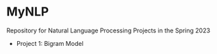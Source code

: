 # MyNLP
Repository for Natural Language Processing Projects in the Spring 2023
- Project 1: Bigram Model
